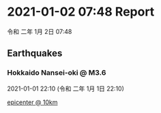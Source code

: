# 2021-01-02 07:48 Report
令和 二年 1月 2日 07:48

## Earthquakes
### Hokkaido Nansei-oki @ M3.6
2021-01-01 22:10 (令和 二年 1月 1日 22:10)
  
[epicenter @ 10km](https://www.google.com/maps/place/42°36'00%22+139°06'00%22/@42.6,139.1,17z/data=!3m1!4b1!4m5!3m4!1s0x0:0x0!8m2!3d42.6!4d139.1)